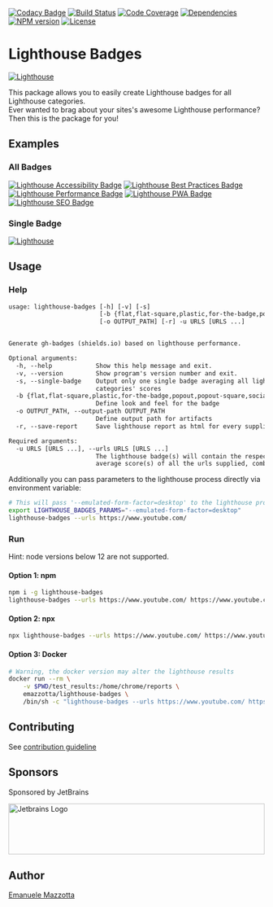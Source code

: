 [![Codacy Badge](https://api.codacy.com/project/badge/Grade/fc68a4ca6fb648749134e43db5b34678)](https://app.codacy.com/app/emazzotta/lighthouse-badges?utm_source=github.com&utm_medium=referral&utm_content=emazzotta/lighthouse-badges&utm_campaign=Badge_Grade_Dashboard)
[![Build Status](https://travis-ci.org/emazzotta/lighthouse-badges.svg?branch=master)](https://travis-ci.org/emazzotta/lighthouse-badges)
[![Code Coverage](https://codecov.io/gh/emazzotta/lighthouse-badges/branch/master/graph/badge.svg)](https://travis-ci.org/emazzotta/lighthouse-badges)
[![Dependencies](https://david-dm.org/emazzotta/lighthouse-badges.svg?style=flat)](https://david-dm.org/emazzotta/lighthouse-badges)
[![NPM version](https://img.shields.io/npm/v/lighthouse-badges.svg)](https://www.npmjs.org/package/lighthouse-badges)
[![License](http://img.shields.io/:license-mit-blue.svg?style=flat)](https://emanuelemazzotta.com/mit-license) 

# Lighthouse Badges

[![Lighthouse](https://rawgit.com/emazzotta/lighthouse-badges/master/assets/img/lighthouse.svg)](https://github.com/GoogleChrome/lighthouse)

This package allows you to easily create Lighthouse badges for all Lighthouse categories.  
Ever wanted to brag about your sites's awesome Lighthouse performance? Then this is the package for you!  

## Examples

### All Badges

[![Lighthouse Accessibility Badge](https://rawgit.com/emazzotta/lighthouse-badges/master/assets/img/scores/lighthouse_accessibility.svg)](https://github.com/emazzotta/lighthouse-badges)
[![Lighthouse Best Practices Badge](https://rawgit.com/emazzotta/lighthouse-badges/master/assets/img/scores/lighthouse_best-practices.svg)](https://github.com/emazzotta/lighthouse-badges)
[![Lighthouse Performance Badge](https://rawgit.com/emazzotta/lighthouse-badges/master/assets/img/scores/lighthouse_performance.svg)](https://github.com/emazzotta/lighthouse-badges)
[![Lighthouse PWA Badge](https://rawgit.com/emazzotta/lighthouse-badges/master/assets/img/scores/lighthouse_pwa.svg)](https://github.com/emazzotta/lighthouse-badges)
[![Lighthouse SEO Badge](https://rawgit.com/emazzotta/lighthouse-badges/master/assets/img/scores/lighthouse_seo.svg)](https://github.com/emazzotta/lighthouse-badges)

### Single Badge

[![Lighthouse](https://rawgit.com/emazzotta/lighthouse-badges/master/assets/img/scores/lighthouse.svg)](https://github.com/emazzotta/lighthouse-badges)

## Usage

### Help

```txt
usage: lighthouse-badges [-h] [-v] [-s]
                         [-b {flat,flat-square,plastic,for-the-badge,popout,popout-square,social}]
                         [-o OUTPUT_PATH] [-r] -u URLS [URLS ...]


Generate gh-badges (shields.io) based on lighthouse performance.

Optional arguments:
  -h, --help            Show this help message and exit.
  -v, --version         Show program's version number and exit.
  -s, --single-badge    Output only one single badge averaging all lighthouse
                        categories' scores
  -b {flat,flat-square,plastic,for-the-badge,popout,popout-square,social}, --badge-style {flat,flat-square,plastic,for-the-badge,popout,popout-square,social}
                        Define look and feel for the badge
  -o OUTPUT_PATH, --output-path OUTPUT_PATH
                        Define output path for artifacts
  -r, --save-report     Save lighthouse report as html for every supplied url

Required arguments:
  -u URLS [URLS ...], --urls URLS [URLS ...]
                        The lighthouse badge(s) will contain the respective
                        average score(s) of all the urls supplied, combined
```

Additionally you can pass parameters to the lighthouse process directly via environment variable:

```bash
# This will pass '--emulated-form-factor=desktop' to the lighthouse process
export LIGHTHOUSE_BADGES_PARAMS="--emulated-form-factor=desktop"
lighthouse-badges --urls https://www.youtube.com/
```

### Run

Hint: node versions below 12 are not supported.

#### Option 1: npm
```bash
npm i -g lighthouse-badges
lighthouse-badges --urls https://www.youtube.com/ https://www.youtube.com/feed/trending -o test_results
```

#### Option 2: npx
```bash
npx lighthouse-badges --urls https://www.youtube.com/ https://www.youtube.com/feed/trending -o test_results
```

#### Option 3: Docker
```bash
# Warning, the docker version may alter the lighthouse results
docker run --rm \
    -v $PWD/test_results:/home/chrome/reports \
    emazzotta/lighthouse-badges \
    /bin/sh -c "lighthouse-badges --urls https://www.youtube.com/ https://www.youtube.com/feed/trending"
```

## Contributing

See [contribution guideline](./CONTRIBUTING.md)

## Sponsors

Sponsored by JetBrains

<a href="https://www.jetbrains.com/?from=Lighthouse-Badges">
  <img alt="Jetbrains Logo" src="https://rawgit.com/emazzotta/lighthouse-badges/master/assets/img/jetbrains.svg" width="100%" height="100">
</a>

## Author

[Emanuele Mazzotta](mailto:hello@mazzotta.me)
